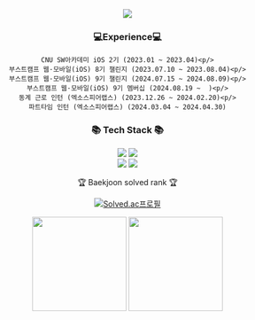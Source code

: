 <div align=center>
	<img src="https://capsule-render.vercel.app/api?type=waving&color=auto&height=200&section=header&text=MoonGoon's%20Github!&fontSize=85" />	
</div>
<div align=center>
	<h3>💻Experience💻</h3>
	
	CNU SW아카데미 iOS 2기 (2023.01 ~ 2023.04)<p/>
	부스트캠프 웹·모바일(iOS) 8기 챌린지 (2023.07.10 ~ 2023.08.04)<p/>
	부스트캠프 웹·모바일(iOS) 9기 챌린지 (2024.07.15 ~ 2024.08.09)<p/>
	부스트캠프 웹·모바일(iOS) 9기 멤버십 (2024.08.19 ~  )<p/>
	동계 근로 인턴 (엑소스피어랩스) (2023.12.26 ~ 2024.02.20)<p/>
	파트타임 인턴 (엑소스피어랩스) (2024.03.04 ~ 2024.04.30)
</div>
<div align=center>
	<h3>📚 Tech Stack 📚</h3>
	<div align="center">
	<p>
	  <img src="https://img.shields.io/badge/Swift-F05138?style=flat-square&logo=Swift&logoColor=white"/>
	  <img src="https://img.shields.io/badge/Python-3776AB?style=flat-square&logo=Python&logoColor=white"/>
	<br>
	  <img src="https://img.shields.io/badge/github-181717?style=for-the-badge&logo=github&logoColor=white">
  	  <img src="https://img.shields.io/badge/git-F05032?style=for-the-badge&logo=git&logoColor=white">
	</p>
</div>
</div>


<div align=center>
	<p>🏆 Baekjoon solved rank 🏆</p>
	
[![Solved.ac프로필](http://mazassumnida.wtf/api/v2/generate_badge?boj=glass2300)](https://solved.ac/glass2300)
</div>
<div align=center>
	
<div>
<img height="170em" src="https://github-readme-stats-git-masterrstaa-rickstaa.vercel.app/api?username=MoonGoon72&show_icons=true&theme=swift" align="center" />
<img height="170em" src="https://github-readme-stats-git-masterrstaa-rickstaa.vercel.app/api/top-langs?username=MoonGoon72&show_icons=true&locale=en&layout=compact&hide=jupyter%20notebook&theme=swift" align="center" />
</div>
